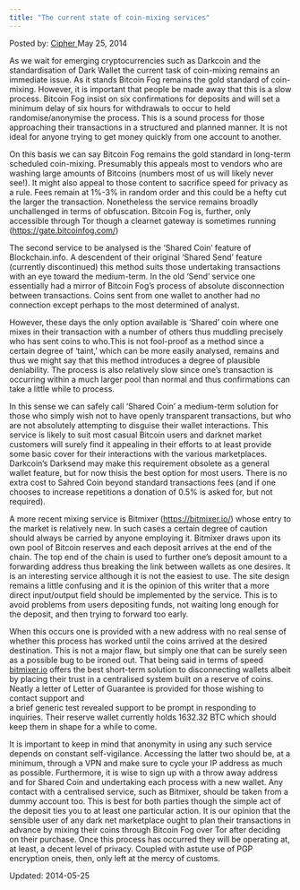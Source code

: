 ```yaml
---
title: "The current state of coin-mixing services"
---
```


Posted by: <a href="/author/cipher/" title="">Cipher </a></span>
<span>May 25, 2014</span>

<p>As we wait for emerging cryptocurrencies such as Darkcoin and the standardisation of Dark Wallet the current task of coin-mixing remains an immediate issue. As it stands Bitcoin Fog remains the gold standard of coin-mixing. However, it is important that people be made away that this is a slow process. Bitcoin Fog insist on six confirmations for deposits and will set a minimum delay of six hours for withdrawals to occur to held randomise/anonymise the process. This is a sound process for those approaching their transactions in a structured and planned manner. It is not ideal for anyone trying to get money quickly from one account to another.</p>
<p>On this basis we can say Bitcoin Fog remains the gold standard in long-term scheduled coin-mixing. Presumably this appeals most to vendors who are washing large amounts of Bitcoins (numbers most of us will likely never see!). It might also appeal to those content to sacrifice speed for privacy as a rule. Fees remain at 1%-3% in random order and this could be a hefty cut the larger the transaction. Nonetheless the service remains broadly unchallenged in terms of obfuscation. Bitcoin Fog is, further, only accessible through Tor though a clearnet gateway is sometimes running (<a href="https://gate.bitcoinfog.com/" target="_blank">https://gate.bitcoinfog.com/</a>)</p>
<p>The second service to be analysed is the ‘Shared Coin’ feature of Blockchain.info. A descendent of their original ‘Shared Send’ feature (currently discontinued) this method suits those undertaking transactions with an eye toward the medium-term. In the old ‘Send’ service one essentially had a mirror of Bitcoin Fog’s process of absolute disconnection between transactions. Coins sent from one wallet to another had no connection except perhaps to the most determined of analyst.</p>
<p>However, these days the only option available is ‘Shared’ coin where one mixes in their transaction with a number of others thus muddling precisely who has sent coins to who.This is not fool-proof as a method since a certain degree of ‘taint,’ which can be more easily analysed, remains and thus we might say that this method introduces a degree of plausible deniability. The process is also relatively slow since one’s transaction is occurring within a much larger pool than normal and thus confirmations can take a little while to process.</p>
<p>In this sense we can safely call ‘Shared Coin’ a medium-term solution for those who simply wish not to have openly transparent transactions, but who are not absolutely attempting to disguise their wallet interactions. This service is likely to suit most casual Bitcoin users and darknet market customers will surely find it appealing in their efforts to at least provide some basic cover for their interactions with the various marketplaces. Darkcoin’s Darksend may make this requirement obsolete as a general wallet feature, but for now thisis the best option for most users. There is no extra cost to Sahred Coin beyond standard transactions fees (and if one chooses to increase repetitions a donation of 0.5% is asked for, but not required).</p>
<p>A more recent mixing service is Bitmixer (<a href="https://bitmixer.io/" target="_blank">https://bitmixer.io/</a>) whose entry to the market is relatively new. In such cases a certain degree of caution should always be carried by anyone employing it. Bitmixer draws upon its own pool of Bitcoin reserves and each deposit arrives at the end of the chain. The top end of the chain is used to further one’s deposit amount to a forwarding address thus breaking the link between wallets as one desires. It is an interesting service although it is not the easiest to use. The site design remains a little confusing and it is the opinion of this writer that a more direct input/output field should be implemented by the service. This is to avoid problems from users depositing funds, not waiting long enough for the deposit, and then trying to forward too early.</p>
<p>When this occurs one is provided with a new address with no real sense of whether this process has worked until the coins arrived at the desired destination. This is not a major flaw, but simply one that can be surely seen as a possible bug to be ironed out. That being said in terms of speed <a href="http://bitmixer.io" target="_blank">bitmixer.io</a> offers the best short-term solution to disconnecting wallets albeit by placing their trust in a centralised system built on a reserve of coins. Neatly a letter of Letter of Guarantee is provided for those wishing to contact support and<br />
    a brief generic test revealed support to be prompt in responding to inquiries. Their reserve wallet currently holds 1632.32 BTC which should keep them in shape for a while to come.</p>
<p>It is important to keep in mind that anonymity in using any such service depends on constant self-vigilance. Accessing the latter two should be, at a minimum, through a VPN and make sure to cycle your IP address as much as possible. Furthermore, it is wise to sign up with a throw away address and for Shared Coin and undertaking each process with a new wallet. Any contact with a centralised service, such as Bitmixer, should be taken from a dummy account too. This is best for both parties though the simple act of the deposit ties you to at least one particular action. It is our opinion that the sensible user of any dark net marketplace ought to plan their transactions in advance by mixing their coins through Bitcoin Fog over Tor after deciding on their purchase. Once this process has occurred they will be operating at, at least, a decent level of privacy. Coupled with astute use of PGP encryption oneis, then, only left at the mercy of customs.</p>

Updated: 2014-05-25
    

